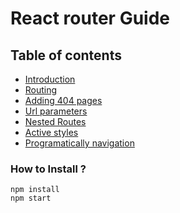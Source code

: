 # React router Guide

## Table of contents

-   [Introduction](https://reactgo.com/reactrouter/introduction/)
-   [Routing](https://reactgo.com/reactrouter/routing/)
-   [Adding 404 pages](https://reactgo.com/reactrouter/adding404pages/)
-   [Url parameters](https://reactgo.com/reactrouter/urlparameters/)
-   [Nested Routes](https://reactgo.com/reactrouter/nestedrouting/)
-   [Active styles](https://reactgo.com/reactrouter/navlink/)
-   [Programatically navigation](https://reactgo.com/reactrouter/programaticallynavigation/)

### How to Install ?

```
npm install
npm start
```
